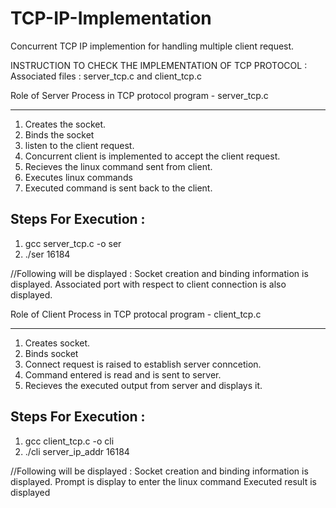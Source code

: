 # TCP-IP-Implementation
Concurrent TCP IP implemention  for handling multiple client request.


INSTRUCTION TO CHECK THE IMPLEMENTATION OF TCP PROTOCOL :
Associated files : server_tcp.c and client_tcp.c

Role of Server Process in TCP protocol program - server_tcp.c
*********************************************************************************
1. Creates the socket.
2. Binds the socket
3. listen to the client request.
4. Concurrent client is implemented to accept the client request.
5. Recieves the linux command sent from client.
6. Executes linux commands
7. Executed command is sent back to the client.

Steps For Execution :
---------------------------------------------------------------------------------
1. gcc server_tcp.c -o ser
2. ./ser 16184

//Following will be displayed :
Socket creation and binding information is displayed.
Associated port with respect to client connection is also displayed.

Role of Client Process in TCP protocal program - client_tcp.c
*********************************************************************************
1. Creates socket.
2. Binds socket
3. Connect request is raised to establish server conncetion.
4. Command entered is read and is sent to server.
5. Recieves the executed output from server and displays it.

Steps For Execution :
---------------------------------------------------------------------------------
1. gcc client_tcp.c -o cli
2. ./cli server_ip_addr 16184 

//Following will be displayed :
Socket creation and binding information is displayed.
Prompt is display to enter the linux command
Executed result is displayed
